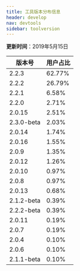 ```yaml
---
title: 工具版本分布信息
header: develop
nav: devtools
sidebar: toolversion
---
```


**更新时间**：2019年5月15日

|版本号|用户占比|
|---|---|
|2.2.3 | 62.77%|
|2.2.2 | 26.79%|
|2.2.1 | 6.58%|
|2.2.0 | 2.71%|
|2.0.15 | 2.51%|
|2.3.0-beta | 2.03%|
|2.0.14 | 1.74%|
|2.0.16 | 1.55%|
|2.0.9 | 1.35%|
|2.0.12 | 1.26%|
|2.0.10 | 0.97%|
|2.0.8 | 0.97%|
|2.0.13 | 0.68%|
|2.1.2-beta | 0.39%|
|2.2.2-beta | 0.39%|
|2.0.11 | 0.19%|
|2.0.7 | 0.19%|
|2.0.4 | 0.10%|
|2.0.6 | 0.10%|
|2.1.1-beta | 0.10%|






